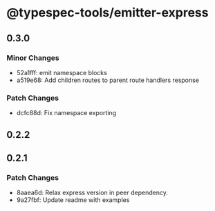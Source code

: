# @typespec-tools/emitter-express

## 0.3.0

### Minor Changes

- 52a1fff: emit namespace blocks
- a519e68: Add children routes to parent route handlers response

### Patch Changes

- dcfc88d: Fix namespace exporting

## 0.2.2

## 0.2.1

### Patch Changes

- 8aaea6d: Relax express version in peer dependency.
- 9a27fbf: Update readme with examples

